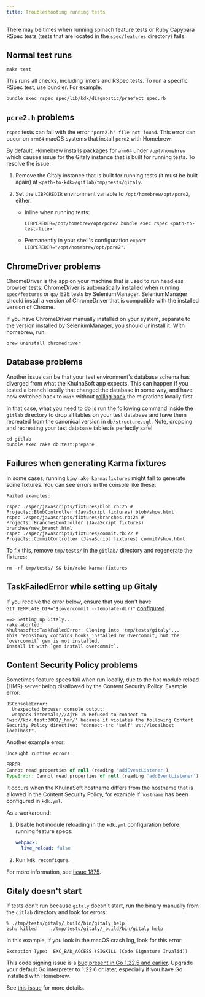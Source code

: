 ```yaml
---
title: Troubleshooting running tests
---
```


There may be times when running spinach feature tests or Ruby Capybara RSpec
tests (tests that are located in the `spec/features` directory) fails.

## Normal test runs

```shell
make test
```

This runs all checks, including linters and RSpec tests. To run a specific RSpec
test, use bundler. For example:

```shell
bundle exec rspec spec/lib/kdk/diagnostic/praefect_spec.rb
```

## `pcre2.h` problems

`rspec` tests can fail with the error `'pcre2.h' file not found`. This error can occur on `arm64` macOS systems that
install `pcre2` with Homebrew.

By default, Homebrew installs packages for `arm64` under `/opt/homebrew` which causes issue for the Gitaly instance
that is built for running tests. To resolve the issue:

1. Remove the Gitaly instance that is built for running tests (it must be built again) at `<path-to-kdk>/gitlab/tmp/tests/gitaly`.
1. Set the `LIBPCREDIR` environment variable to `/opt/homebrew/opt/pcre2`, either:

   - Inline when running tests:

     ```shell
     LIBPCREDIR=/opt/homebrew/opt/pcre2 bundle exec rspec <path-to-test-file>
     ```

   - Permanently in your shell's configuration `export LIBPCREDIR="/opt/homebrew/opt/pcre2"`.

## ChromeDriver problems

ChromeDriver is the app on your machine that is used to run headless
browser tests.
ChromeDriver is automatically installed when running `spec/features` or `qa/` E2E tests by SeleniumManager.
SeleniumManager should install a version of ChromeDriver that is compatible with the installed version of Chrome.

If you have ChromeDriver manually installed on your system, separate to the version installed by SeleniumManager, you should uninstall it. With homebrew, run:

```shell
brew uninstall chromedriver
```

## Database problems

Another issue can be that your test environment's database schema has
diverged from what the KhulnaSoft app expects. This can happen if you tested
a branch locally that changed the database in some way, and have now
switched back to `main` without
[rolling back](https://edgeguides.rubyonrails.org/active_record_migrations.html#rolling-back)
the migrations locally first.

In that case, what you need to do is run the following command inside
the `gitlab` directory to drop all tables on your test database and have
them recreated from the canonical version in `db/structure.sql`. Note,
dropping and recreating your test database tables is perfectly safe!

```shell
cd gitlab
bundle exec rake db:test:prepare
```

## Failures when generating Karma fixtures

In some cases, running `bin/rake karma:fixtures` might fail to generate some fixtures. You can see errors in the console like these:

```plaintext
Failed examples:

rspec ./spec/javascripts/fixtures/blob.rb:25 # Projects::BlobController (JavaScript fixtures) blob/show.html
rspec ./spec/javascripts/fixtures/branches.rb:24 # Projects::BranchesController (JavaScript fixtures) branches/new_branch.html
rspec ./spec/javascripts/fixtures/commit.rb:22 # Projects::CommitController (JavaScript fixtures) commit/show.html
```

To fix this, remove `tmp/tests/` in the `gitlab/` directory and regenerate the fixtures:

```shell
rm -rf tmp/tests/ && bin/rake karma:fixtures
```

## TaskFailedError while setting up Gitaly

If you receive the error below, ensure that you don't have
`GIT_TEMPLATE_DIR="$(overcommit --template-dir)"`
[configured](https://github.com/sds/overcommit#automatically-install-overcommit-hooks).

```plaintext
==> Setting up Gitaly...
rake aborted!
Khulnasoft::TaskFailedError: Cloning into 'tmp/tests/gitaly'...
This repository contains hooks installed by Overcommit, but the `overcommit` gem is not installed.
Install it with `gem install overcommit`.
```

## Content Security Policy problems

Sometimes feature specs fail when run locally, due to the hot module reload (HMR) server being disallowed by the Content Security Policy. Example error:

```shell
JSConsoleError:
  Unexpected browser console output:
  webpack-internal:///AjYE 15 Refused to connect to 'ws://kdk.test:3001/_hmr/' because it violates the following Content Security Policy directive: "connect-src 'self' ws://localhost localhost".
```

Another example error:

```javascript
Uncaught runtime errors:

ERROR
Cannot read properties of null (reading 'addEventListener')
TypeError: Cannot read properties of null (reading 'addEventListener')
```

It occurs when the KhulnaSoft hostname differs from the hostname that is allowed in the Content Security Policy, for example if `hostname` has been configured in `kdk.yml`.

As a workaround:

1. Disable hot module reloading in the `kdk.yml` configuration before running feature specs:

   ```yaml
   webpack:
     live_reload: false
   ```

1. Run `kdk reconfigure`.

For more information, see [issue 1875](https://github.com/khulnasoft-lab/khulnasoft-development-kit/-/issues/1875).

## Gitaly doesn't start

If tests don't run because `gitaly` doesn't start, run the binary manually
from the `gitlab` directory and look for errors:

```shell
% ./tmp/tests/gitaly/_build/bin/gitaly help
zsh: killed     ./tmp/tests/gitaly/_build/bin/gitaly help
```

In this example, if you look in the macOS crash log, look for this error:

```plaintext
Exception Type:  EXC_BAD_ACCESS (SIGKILL (Code Signature Invalid))
```

This code signing issue is a [bug present in Go 1.22.5 and earlier](https://github.com/golang/go/issues/68088).
Upgrade your default Go interpreter to 1.22.6 or later, especially
if you have Go installed with Homebrew.

See [this issue](https://github.com/khulnasoft-lab/khulnasoft-development-kit/-/issues/2223) for more details.
